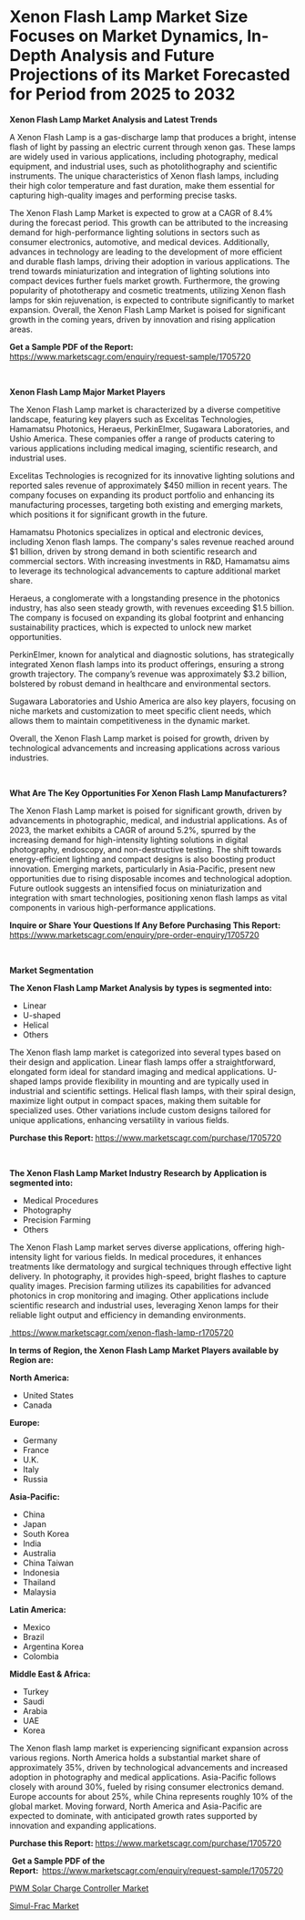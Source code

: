 <p><h1>Xenon Flash Lamp Market Size Focuses on Market Dynamics, In-Depth Analysis and Future Projections of its Market Forecasted for Period from 2025 to 2032</h1></p><p><strong>Xenon Flash Lamp Market Analysis and Latest Trends</strong></p>
<p><p>A Xenon Flash Lamp is a gas-discharge lamp that produces a bright, intense flash of light by passing an electric current through xenon gas. These lamps are widely used in various applications, including photography, medical equipment, and industrial uses, such as photolithography and scientific instruments. The unique characteristics of Xenon flash lamps, including their high color temperature and fast duration, make them essential for capturing high-quality images and performing precise tasks.</p><p>The Xenon Flash Lamp Market is expected to grow at a CAGR of 8.4% during the forecast period. This growth can be attributed to the increasing demand for high-performance lighting solutions in sectors such as consumer electronics, automotive, and medical devices. Additionally, advances in technology are leading to the development of more efficient and durable flash lamps, driving their adoption in various applications. The trend towards miniaturization and integration of lighting solutions into compact devices further fuels market growth. Furthermore, the growing popularity of phototherapy and cosmetic treatments, utilizing Xenon flash lamps for skin rejuvenation, is expected to contribute significantly to market expansion. Overall, the Xenon Flash Lamp Market is poised for significant growth in the coming years, driven by innovation and rising application areas.</p></p>
<p><strong>Get a Sample PDF of the Report:&nbsp;</strong> <a href="https://www.marketscagr.com/enquiry/request-sample/1705720?utm_campaign=1869&utm_medium=2&utm_source=Github&utm_content=ia&utm_term=07042025&utm_id=xenon-flash-lamp">https://www.marketscagr.com/enquiry/request-sample/1705720</a></p>
<p>&nbsp;</p>
<p><strong>Xenon Flash Lamp Major Market Players</strong></p>
<p><p>The Xenon Flash Lamp market is characterized by a diverse competitive landscape, featuring key players such as Excelitas Technologies, Hamamatsu Photonics, Heraeus, PerkinElmer, Sugawara Laboratories, and Ushio America. These companies offer a range of products catering to various applications including medical imaging, scientific research, and industrial uses.</p><p>Excelitas Technologies is recognized for its innovative lighting solutions and reported sales revenue of approximately $450 million in recent years. The company focuses on expanding its product portfolio and enhancing its manufacturing processes, targeting both existing and emerging markets, which positions it for significant growth in the future.</p><p>Hamamatsu Photonics specializes in optical and electronic devices, including Xenon flash lamps. The company's sales revenue reached around $1 billion, driven by strong demand in both scientific research and commercial sectors. With increasing investments in R&D, Hamamatsu aims to leverage its technological advancements to capture additional market share.</p><p>Heraeus, a conglomerate with a longstanding presence in the photonics industry, has also seen steady growth, with revenues exceeding $1.5 billion. The company is focused on expanding its global footprint and enhancing sustainability practices, which is expected to unlock new market opportunities.</p><p>PerkinElmer, known for analytical and diagnostic solutions, has strategically integrated Xenon flash lamps into its product offerings, ensuring a strong growth trajectory. The company’s revenue was approximately $3.2 billion, bolstered by robust demand in healthcare and environmental sectors.</p><p>Sugawara Laboratories and Ushio America are also key players, focusing on niche markets and customization to meet specific client needs, which allows them to maintain competitiveness in the dynamic market.</p><p>Overall, the Xenon Flash Lamp market is poised for growth, driven by technological advancements and increasing applications across various industries.</p></p>
<p>&nbsp;</p>
<p><strong>What Are The Key Opportunities For Xenon Flash Lamp Manufacturers?</strong></p>
<p><p>The Xenon Flash Lamp market is poised for significant growth, driven by advancements in photographic, medical, and industrial applications. As of 2023, the market exhibits a CAGR of around 5.2%, spurred by the increasing demand for high-intensity lighting solutions in digital photography, endoscopy, and non-destructive testing. The shift towards energy-efficient lighting and compact designs is also boosting product innovation. Emerging markets, particularly in Asia-Pacific, present new opportunities due to rising disposable incomes and technological adoption. Future outlook suggests an intensified focus on miniaturization and integration with smart technologies, positioning xenon flash lamps as vital components in various high-performance applications.</p></p>
<p><strong>Inquire or Share Your Questions If Any Before Purchasing This Report:</strong> <a href="https://www.marketscagr.com/enquiry/pre-order-enquiry/1705720?utm_campaign=1869&utm_medium=2&utm_source=Github&utm_content=ia&utm_term=07042025&utm_id=xenon-flash-lamp">https://www.marketscagr.com/enquiry/pre-order-enquiry/1705720</a></p>
<p>&nbsp;</p>
<p><strong>Market Segmentation</strong></p>
<p><strong>The Xenon Flash Lamp Market Analysis by types is segmented into:</strong></p>
<p><ul><li>Linear</li><li>U-shaped</li><li>Helical</li><li>Others</li></ul></p>
<p><p>The Xenon flash lamp market is categorized into several types based on their design and application. Linear flash lamps offer a straightforward, elongated form ideal for standard imaging and medical applications. U-shaped lamps provide flexibility in mounting and are typically used in industrial and scientific settings. Helical flash lamps, with their spiral design, maximize light output in compact spaces, making them suitable for specialized uses. Other variations include custom designs tailored for unique applications, enhancing versatility in various fields.</p></p>
<p><strong>Purchase this Report:&nbsp;</strong><a href="https://www.marketscagr.com/purchase/1705720?utm_campaign=1869&utm_medium=2&utm_source=Github&utm_content=ia&utm_term=07042025&utm_id=xenon-flash-lamp">https://www.marketscagr.com/purchase/1705720</a></p>
<p>&nbsp;</p>
<p><strong>The Xenon Flash Lamp Market Industry Research by Application is segmented into:</strong></p>
<p><ul><li>Medical Procedures</li><li>Photography</li><li>Precision Farming</li><li>Others</li></ul></p>
<p><p>The Xenon Flash Lamp market serves diverse applications, offering high-intensity light for various fields. In medical procedures, it enhances treatments like dermatology and surgical techniques through effective light delivery. In photography, it provides high-speed, bright flashes to capture quality images. Precision farming utilizes its capabilities for advanced photonics in crop monitoring and imaging. Other applications include scientific research and industrial uses, leveraging Xenon lamps for their reliable light output and efficiency in demanding environments.</p></p>
<p><a href="https://www.marketscagr.com/xenon-flash-lamp-r1705720?utm_campaign=1869&utm_medium=2&utm_source=Github&utm_content=ia&utm_term=07042025&utm_id=xenon-flash-lamp">&nbsp;https://www.marketscagr.com/xenon-flash-lamp-r1705720</a></p>
<p><strong>In terms of Region, the Xenon Flash Lamp Market Players available by Region are:</strong></p>
<p>
    <p> <strong> North America: </strong>
        <ul>
            <li>United States</li>
            <li>Canada</li>
        </ul>
        </p> 
    <p> <strong> Europe: </strong>
        <ul>
            <li>Germany</li>
            <li>France</li>
            <li>U.K.</li>
            <li>Italy</li>
            <li>Russia</li>
        </ul>
        </p> 
    <p> <strong> Asia-Pacific: </strong>
        <ul>
            <li>China</li>
            <li>Japan</li>
            <li>South Korea</li>
            <li>India</li>
            <li>Australia</li>
            <li>China Taiwan</li>
            <li>Indonesia</li>
            <li>Thailand</li>
            <li>Malaysia</li>
        </ul>
        </p> 
    <p> <strong> Latin America: </strong>
        <ul>
            <li>Mexico</li>
            <li>Brazil</li>
            <li>Argentina Korea</li>
            <li>Colombia</li>
        </ul>
        </p> 
    <p> <strong> Middle East & Africa: </strong>
        <ul>
            <li>Turkey</li>
            <li>Saudi</li>
            <li>Arabia</li>
            <li>UAE</li>
            <li>Korea</li>
        </ul>
    </p>
    </p>
<p><p>The Xenon flash lamp market is experiencing significant expansion across various regions. North America holds a substantial market share of approximately 35%, driven by technological advancements and increased adoption in photography and medical applications. Asia-Pacific follows closely with around 30%, fueled by rising consumer electronics demand. Europe accounts for about 25%, while China represents roughly 10% of the global market. Moving forward, North America and Asia-Pacific are expected to dominate, with anticipated growth rates supported by innovation and expanding applications.</p></p>
<p><strong>Purchase this Report: </strong><a href="https://www.marketscagr.com/purchase/1705720?utm_campaign=1869&utm_medium=2&utm_source=Github&utm_content=ia&utm_term=07042025&utm_id=xenon-flash-lamp">https://www.marketscagr.com/purchase/1705720</a></p>
<p>&nbsp;<strong>Get a Sample PDF of the Report:&nbsp;&nbsp;</strong><a href="https://www.marketscagr.com/enquiry/request-sample/1705720?utm_campaign=1869&utm_medium=2&utm_source=Github&utm_content=ia&utm_term=07042025&utm_id=xenon-flash-lamp">https://www.marketscagr.com/enquiry/request-sample/1705720</a></p>
<p><strong></strong></p>
<p><p><a href="https://github.com/CliffMedina6/Market-Research-Report-List-7/blob/main/pwm-solar-charge-controller-market.md?utm_campaign=1869&utm_medium=2&utm_source=Github&utm_content=ia&utm_term=07042025&utm_id=xenon-flash-lamp">PWM Solar Charge Controller Market</a></p><p><a href="https://github.com/provorikovar/Market-Research-Report-List-7/blob/main/simul-frac-market.md?utm_campaign=1869&utm_medium=2&utm_source=Github&utm_content=ia&utm_term=07042025&utm_id=xenon-flash-lamp">Simul-Frac Market</a></p></p>